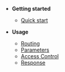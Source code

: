 - **Getting started**
  - [Quick start](quick-start.md)
  
- **Usage**
  - [Routing](routing.md)
  - [Parameters](parameters.md)
  - [Access Control](access-control.md)
  - [Response](response.md)